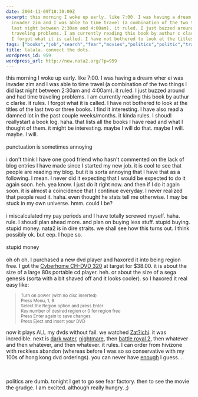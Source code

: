 ```yaml
---
date: 2004-11-09T18:30:09Z
excerpt: this morning I woke up early. like 7:00. I was having a dream wher ei was
  invader zim and I was able to time travel (a combination of the two things I did
  last night between 2:30am and 4:00am). it ruled. I just buzzed around and had time
  traveling problems. I am currently reading this book by authur c clarke. it rules.
  I forgot what it is called. I have not bothered to look at the titles of the l...
tags: ["books","job","search","fear","movies","politics","politic","travel","hong","kong","haxored"]
title: lalala. connect the dots.
wordpress_id: 959
wordpress_url: http://new.nata2.org/?p=959
---
```


this morning I woke up early. like 7:00. I was having a dream wher ei was invader zim and I was able to time travel (a combination of the two things I did last night between 2:30am and 4:00am). it ruled. I just buzzed around and had time traveling problems. I am currently reading this book by authur c clarke. it rules. I forgot what it is called. I have not bothered to look at the titles of the last two or three books. I find it interesting. I have also read a damned lot in the past couple weeks/months. it kinda rules. I shoudl reallystart a book log. haha. that lists all the books I have read and what I thought of them. it might be interesting. maybe I will do that. maybe I will. maybe. I will. <br/><br/>punctuation is sometimes annoying<br/><br/>i don't think I have one good friend who hasn't commented on the lack of blog entries I have made since I started my new job. it is cool to see that people are reading my blog. but it is sorta annoying that I have that as a following. I mean. I never did it expecting that I would be expected to do it again soon. heh. yea know. I just do it right now. and then if I do it again soon. it is almost a coincidence that I continue everyday. I never realized that people read it. haha. even thought he stats tell me otherwise. I may be stuck in my own universe. hmm. could I be? <br/><br/>i miscalculated my pay periods and I have totally screwed myself. haha. rule. I shoudl plan ahead more. and plan on buying less stuff. stupid buying. stupid money. nata2 is in dire straits. we shall see how this turns out. I think possibly ok. but eep. I hope so. <Br><br/>stupid money<br/><br/>oh oh oh. I purchased a new dvd player and haxored it into being region free. I got the <a href="http://www.amazon.com/exec/obidos/external-search/107-8488385-1006951?tag=nata2productions&mode=blended&keyword=cyberhome">Cyberhome CH-DVD 320</a> at target for $38.00. it is about the size of a large 80s portable cd player. heh. or about the size of a sega genesis (sorta with a bit shaved off and it looks cooler). so I haxored it real easy like:
<blockquote>
<small>
Turn on power (with no disc inserted) <br/>
Press Menu, 1, 9 <br/>
Select the Region option and press Enter <br/>
Key number of desired region or 0 for region free <br/>
Press Enter again to save changes <br/>
Press Eject and insert your DVD 
</small>
</blockquote>
now it plays ALL my dvds without fail. we watched <a href="http://www.imdb.com/title/tt0363226/">Zat?ichi</a>. it was incredible. next is <a href="http://www.imdb.com/title/tt0308379/">dark water</a>, <a href="http://www.imdb.com/title/tt0269266/">nightmare</a>, then <a href="http://www.imdb.com/title/tt0338763/">battle royal 2</a>, then whatever and then whatever, and then whatever. it rules. I can order from hivizone with reckless abandon (whereas before I was so so conservative with my 100s of hong kong dvd orderings). you can never have <a href="http://dopeman.org/movies/">enough</a> I guess....

<br/><br/>
politics are dumb. tonight I get to go see fear factory. then to see the movie the grudge. I am excited. although really hungry. ;)
